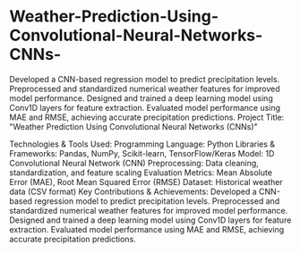 # Weather-Prediction-Using-Convolutional-Neural-Networks-CNNs-
Developed a CNN-based regression model to predict precipitation levels. Preprocessed and standardized numerical weather features for improved model performance. Designed and trained a deep learning model using Conv1D layers for feature extraction. Evaluated model performance using MAE and RMSE, achieving accurate precipitation predictions.
Project Title:
"Weather Prediction Using Convolutional Neural Networks (CNNs)"

Technologies & Tools Used:
Programming Language: Python
Libraries & Frameworks: Pandas, NumPy, Scikit-learn, TensorFlow/Keras
Model: 1D Convolutional Neural Network (CNN)
Preprocessing: Data cleaning, standardization, and feature scaling
Evaluation Metrics: Mean Absolute Error (MAE), Root Mean Squared Error (RMSE)
Dataset: Historical weather data (CSV format)
Key Contributions & Achievements:
Developed a CNN-based regression model to predict precipitation levels.
Preprocessed and standardized numerical weather features for improved model performance.
Designed and trained a deep learning model using Conv1D layers for feature extraction.
Evaluated model performance using MAE and RMSE, achieving accurate precipitation predictions.
